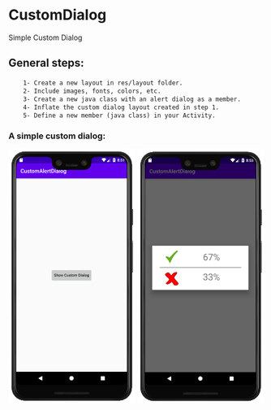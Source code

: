 # CustomDialog
Simple Custom Dialog

## General steps:

```
    1- Create a new layout in res/layout folder.
    2- Include images, fonts, colors, etc.
    3- Create a new java class with an alert dialog as a member.
    4- Inflate the custom dialog layout created in step 1.
    5- Define a new member (java class) in your Activity.
```

### A simple custom dialog:

<p align="center">
<img src="Images/1.png" width="250"> <img src="Images/2.png" width="250"> 
</p>
